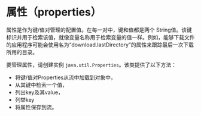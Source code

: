 # 属性（properties）
属性是作为键/值对管理的配置值。在每一对中，键和值都是两个 String值。该键标识并用于检索该值，就像变量名称用于检索变量的值一样。例如，能够下载文件的应用程序可能会使用名为“download.lastDirectory”的属性来跟踪最后一次下载所用的目录。

要管理属性，请创建实例 `java.util.Properties`。该类提供了以下方法：

* 将键/值对Properties从流中加载到对象中，
* 从其键中检索一个值，
* 列出key及其value，
* 列举key
* 将属性保存到流。